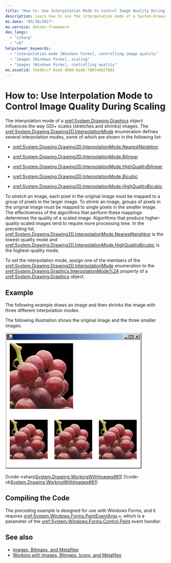 ```yaml
---
title: "How to: Use Interpolation Mode to Control Image Quality During Scaling"
description: Learn how to use the interpolation mode of a System.Drawings.Graphics object to control the way GDI+ scales images.
ms.date: "03/30/2017"
ms.service: dotnet-framework
dev_langs: 
  - "csharp"
  - "vb"
helpviewer_keywords: 
  - "interpolation mode [Windows Forms], controlling image quality"
  - "images [Windows Forms], scaling"
  - "images [Windows Forms], controlling quality"
ms.assetid: fde9bccf-8aa5-4b0d-ba4b-788740627b02
---
```

# How to: Use Interpolation Mode to Control Image Quality During Scaling

The interpolation mode of a <xref:System.Drawing.Graphics> object influences the way GDI+ scales (stretches and shrinks) images. The <xref:System.Drawing.Drawing2D.InterpolationMode> enumeration defines several interpolation modes, some of which are shown in the following list:  
  
- <xref:System.Drawing.Drawing2D.InterpolationMode.NearestNeighbor>  
  
- <xref:System.Drawing.Drawing2D.InterpolationMode.Bilinear>  
  
- <xref:System.Drawing.Drawing2D.InterpolationMode.HighQualityBilinear>  
  
- <xref:System.Drawing.Drawing2D.InterpolationMode.Bicubic>  
  
- <xref:System.Drawing.Drawing2D.InterpolationMode.HighQualityBicubic>  
  
To stretch an image, each pixel in the original image must be mapped to a group of pixels in the larger image. To shrink an image, groups of pixels in the original image must be mapped to single pixels in the smaller image. The effectiveness of the algorithms that perform these mappings determines the quality of a scaled image. Algorithms that produce higher-quality scaled images tend to require more processing time. In the preceding list, <xref:System.Drawing.Drawing2D.InterpolationMode.NearestNeighbor> is the lowest-quality mode and <xref:System.Drawing.Drawing2D.InterpolationMode.HighQualityBicubic> is the highest-quality mode.  
  
To set the interpolation mode, assign one of the members of the <xref:System.Drawing.Drawing2D.InterpolationMode> enumeration to the <xref:System.Drawing.Graphics.InterpolationMode%2A> property of a <xref:System.Drawing.Graphics> object.  
  
## Example  

The following example draws an image and then shrinks the image with three different interpolation modes.  
  
The following illustration shows the original image and the three smaller images.  
  
![Screenshot that shows an image with varied interpolation settings.](./media/how-to-use-interpolation-mode-to-control-image-quality-during-scaling/varied-interpolation-settings.png)  
  
[!code-csharp[System.Drawing.WorkingWithImages#81](~/samples/snippets/csharp/VS_Snippets_Winforms/System.Drawing.WorkingWithImages/CS/Class1.cs#81)]
[!code-vb[System.Drawing.WorkingWithImages#81](~/samples/snippets/visualbasic/VS_Snippets_Winforms/System.Drawing.WorkingWithImages/VB/Class1.vb#81)]  
  
## Compiling the Code  

The preceding example is designed for use with Windows Forms, and it requires <xref:System.Windows.Forms.PaintEventArgs> `e`, which is a parameter of the <xref:System.Windows.Forms.Control.Paint> event handler.  
  
## See also

- [Images, Bitmaps, and Metafiles](images-bitmaps-and-metafiles.md)
- [Working with Images, Bitmaps, Icons, and Metafiles](working-with-images-bitmaps-icons-and-metafiles.md)

